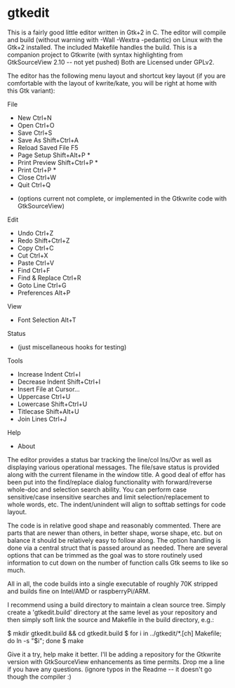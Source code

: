 # gtkedit

This is a fairly good little editor written in Gtk+2 in C. The editor will compile and build 
(without warning with -Wall -Wextra -pedantic) on Linux with the Gtk+2 installed. The included
Makefile handles the build. This is a companion project to Gtkwrite (with syntax highlighting 
from GtkSourceView 2.10 -- not yet pushed) Both are Licensed under GPLv2.

The editor has the following menu layout and shortcut key layout (if you are comfortable with
the layout of kwrite/kate, you will be right at home with this Gtk variant):

File
  - New                    Ctrl+N
  - Open                   Ctrl+O
  - Save                   Ctrl+S
  - Save As          Shift+Ctrl+A
  - Reload Saved File          F5
  - Page Setup        Shift+Alt+P *
  - Print Preview    Shift+Ctrl+P *
  - Print                  Ctrl+P *
  - Close                  Ctrl+W
  - Quit                   Ctrl+Q

* (options current not complete, or implemented 
   in the Gtkwrite code with GtkSourceView)

Edit
  - Undo                   Ctrl+Z
  - Redo             Shift+Ctrl+Z
  - Copy                   Ctrl+C
  - Cut                    Ctrl+X
  - Paste                  Ctrl+V
  - Find                   Ctrl+F
  - Find & Replace         Ctrl+R
  - Goto Line              Ctrl+G
  - Preferences             Alt+P
  
View
  - Font Selection          Alt+T

Status
  - (just miscellaneous hooks for testing)

Tools
  - Increase Indent        Ctrl+I
  - Decrease Indent  Shift+Ctrl+I
  - Insert File at Cursor...
  - Uppercase              Ctrl+U
  - Lowercase        Shift+Ctrl+U
  - Titlecase         Shift+Alt+U
  - Join Lines             Ctrl+J

Help
  - About

The editor provides a status bar tracking the line/col Ins/Ovr as well as displaying various
operational messages. The file/save status is provided along with the current filename in the
window title. A good deal of effor has been put into the find/replace dialog functionality with
forward/reverse whole-doc and selection search ability. You can perform case sensitive/case
insensitive searches and limit selection/replacement to whole words, etc. The indent/unindent
will align to softtab settings for code layout.

The code is in relative good shape and reasonably commented. There are parts that are newer
than others, in better shape, worse shape, etc. but on balance it should be relatively easy
to follow along. The option handling is done via a central struct that is passed around as
needed. There are several options that can be trimmed as the goal was to store routinely used
information to cut down on the number of function calls Gtk seems to like so much.

All in all, the code builds into a single executable of roughly 70K stripped and builds
fine on Intel/AMD or raspberryPi/ARM.

I recommend using a build directory to maintain a clean source tree. Simply create a 'gtkedit.build' 
directory at the same level as your repository and then simply soft link the source and Makefile in 
the build directory, e.g.:

$ mkdir gtkedit.build && cd gtkedit.build
$ for i in ../gtkedit/*.[ch] Makefile; do ln -s "$i"; done
$ make

Give it a try, help make it better. I'll be adding a repository for the Gtkwrite version 
with GtkSourceView enhancements as time permits. Drop me a line if you have any questions.
(ignore typos in the Readme -- it doesn't go though the compiler :)
